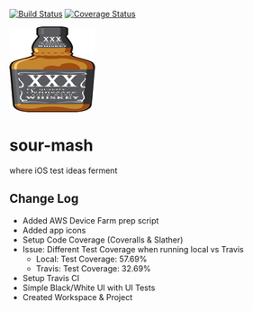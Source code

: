[![Build Status](https://travis-ci.org/jameseisenhauer/sour-mash.svg?branch=master)](https://travis-ci.org/jameseisenhauer/sour-mash)
[![Coverage Status](https://coveralls.io/repos/github/jameseisenhauer/sour-mash/badge.svg?branch=master)](https://coveralls.io/github/jameseisenhauer/sour-mash?branch=master)

![alt text](sour-mash/sour-mash/Assets.xcassets/AppIcon.appiconset/shutterstock_68025187-76@2x.png "Sour-Mash")

# sour-mash
where iOS test ideas ferment

## Change Log
* Added AWS Device Farm prep script
* Added app icons
* Setup Code Coverage (Coveralls & Slather)
 * Issue: Different Test Coverage when running local vs Travis
   * Local: Test Coverage: 57.69%
    * Travis: Test Coverage: 32.69%
* Setup Travis CI
* Simple Black/White UI with UI Tests
* Created Workspace & Project

